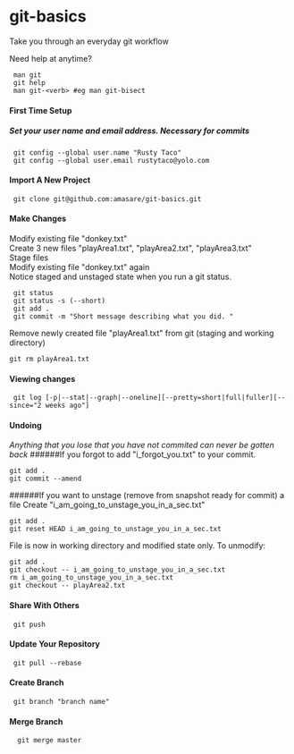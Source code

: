 # git-basics
Take you through an everyday git workflow

Need help at anytime?
```ShellSession
 man git
 git help
 man git-<verb> #eg man git-bisect
```

#### First Time Setup
##### Set your user name and email address. Necessary for commits
```ShellSession
 git config --global user.name "Rusty Taco"
 git config --global user.email rustytaco@yolo.com
```
#### Import A New Project
```ShellSession
 git clone git@github.com:amasare/git-basics.git
```
#### Make Changes
Modify existing file "donkey.txt"  
Create 3 new files "playArea1.txt", "playArea2.txt", "playArea3.txt"  
Stage files  
Modify existing file "donkey.txt" again  
Notice staged and unstaged state when you run a git status.
```ShellSession
 git status
 git status -s (--short)
 git add .
 git commit -m "Short message describing what you did. "
```
Remove newly created file "playArea1.txt" from git (staging and working directory)
```console
git rm playArea1.txt
```
#### Viewing changes
```ShellSession
 git log [-p|--stat|--graph|--oneline][--pretty=short|full|fuller][--since="2 weeks ago"]
```
#### Undoing
*Anything that you lose that you have not commited can never be gotten back*
######If you forgot to add "i_forgot_you.txt" to your commit.
```console
git add .
git commit --amend
```
######If you want to unstage (remove from snapshot ready for commit) a file
Create "i_am_going_to_unstage_you_in_a_sec.txt"
```console
git add . 
git reset HEAD i_am_going_to_unstage_you_in_a_sec.txt
```
File is now in working directory and modified state only. To unmodify:
```console
git add . 
git checkout -- i_am_going_to_unstage_you_in_a_sec.txt
rm i_am_going_to_unstage_you_in_a_sec.txt
git checkout -- playArea2.txt
```
#### Share With Others
```ShellSession
 git push
```
#### Update Your Repository
```ShellSession
 git pull --rebase
```
#### Create Branch
```ShellSession
 git branch "branch name"
```  
#### Merge Branch
```ShellSession
  git merge master
```  
 
